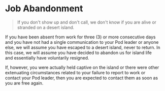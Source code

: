 # Job Abandonment

> If you don't show up and don't call, we don't know if you are alive or stranded on a desert island.

If you have been absent from work for three (3) or more consecutive days and you have not had a single communication to your Pod leader or anyone else, we will assume you have escaped to a desert island, never to return. In this case, we will assume you have decided to abandon us for island life and essentially have voluntarily resigned.

If, however, you were actually held captive on the island or there were other extenuating circumstances related to your failure to report to work or contact your Pod leader, then you are expected to contact them as soon as you are free again.
